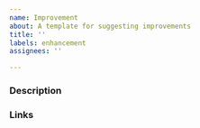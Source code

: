 ```yaml
---
name: Improvement
about: A template for suggesting improvements
title: ''
labels: enhancement
assignees: ''

---
```


### Description
<!--- [mandatory] Describe the need, add pictures and code snippets, if applies-->

### Links
<!--- [mandatory] Add a link (or links) to the page that should be improved or the mistake is on-->
